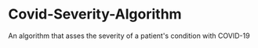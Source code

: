 # Covid-Severity-Algorithm
An algorithm that asses the severity of a patient's condition with COVID-19
